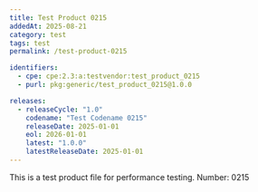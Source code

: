 ```yaml
---
title: Test Product 0215
addedAt: 2025-08-21
category: test
tags: test
permalink: /test-product-0215

identifiers:
  - cpe: cpe:2.3:a:testvendor:test_product_0215
  - purl: pkg:generic/test_product_0215@1.0.0

releases:
  - releaseCycle: "1.0"
    codename: "Test Codename 0215"
    releaseDate: 2025-01-01
    eol: 2026-01-01
    latest: "1.0.0"
    latestReleaseDate: 2025-01-01
---
```


This is a test product file for performance testing. Number: 0215
